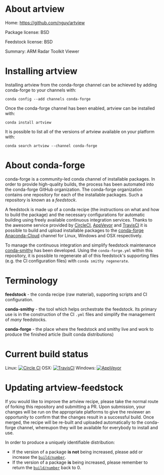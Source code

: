 About artview
=============

Home: https://github.com/nguy/artview

Package license: BSD

Feedstock license: BSD

Summary: ARM Radar Toolkit Viewer



Installing artview
==================

Installing artview from the conda-forge channel can be achieved by adding conda-forge to your channels with:

```
conda config --add channels conda-forge
```

Once the conda-forge channel has been enabled, artview can be installed with:

```
conda install artview
```

It is possible to list all of the versions of artview available on your platform with:

```
conda search artview --channel conda-forge
```


About conda-forge
=================

conda-forge is a community-led conda channel of installable packages.
In order to provide high-quality builds, the process has been automated into the
conda-forge GitHub organization. The conda-forge organization contains one repository 
for each of the installable packages. Such a repository is known as a *feedstock*.

A feedstock is made up of a conda recipe (the instructions on what and how to build
the package) and the necessary configurations for automatic building using freely
available continuous integration services. Thanks to the awesome service provided by
[CircleCI](https://circleci.com/), [AppVeyor](http://www.appveyor.com/)
and [TravisCI](https://travis-ci.org/) it is possible to build and upload installable
packages to the [conda-forge](https://anaconda.org/conda-forge)
[Anaconda-Cloud](http://docs.anaconda.org/) channel for Linux, Windows and OSX respectively.

To manage the continuous integration and simplify feedstock maintenance
[conda-smithy](http://github.com/conda-forge/conda-smithy) has been developed.
Using the ``conda-forge.yml`` within this repository, it is possible to regenerate all of
this feedstock's supporting files (e.g. the CI configuration files) with ``conda smithy regenerate``.


Terminology
===========

**feedstock** - the conda recipe (raw material), supporting scripts and CI configuration.

**conda-smithy** - the tool which helps orchestrate the feedstock.
                   Its primary use is in the construction of the CI ``.yml`` files
                   and simplify the management of *many* feedstocks.

**conda-forge** - the place where the feedstock and smithy live and work to
                  produce the finished article (built conda distributions)

Current build status
====================
Linux: [![Circle CI](https://circleci.com/gh/conda-forge/artview-feedstock.svg?style=svg)](https://circleci.com/gh/conda-forge/artview-feedstock)
OSX: [![TravisCI](https://travis-ci.org/conda-forge/artview-feedstock.svg?branch=master)](https://travis-ci.org/conda-forge/artview-feedstock) 
Windows: [![AppVeyor](https://ci.appveyor.com/api/projects/status/github/conda-forge/artview-feedstock?svg=True)](https://ci.appveyor.com/project/conda-forge/artview-feedstock/branch/master)


Updating artview-feedstock
==========================

If you would like to improve the artview recipe, please take the normal
route of forking this repository and submitting a PR. Upon submission, your changes will
be run on the appropriate platforms to give the reviewer an opportunity to confirm that the
changes result in a successful build. Once merged, the recipe will be re-built and uploaded
automatically to the conda-forge channel, whereupon they will be available for everybody to
install and use.

In order to produce a uniquely identifiable distribution:
 * If the version of a package **is not** being increased, please add or increase
   the [``build/number``](http://conda.pydata.org/docs/building/meta-yaml.html#build-number-and-string). 
 * If the version of a package **is** being increased, please remember to return
   the [``build/number``](http://conda.pydata.org/docs/building/meta-yaml.html#build-number-and-string)
   back to 0.
